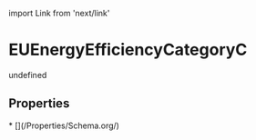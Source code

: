import Link from 'next/link'
# EUEnergyEfficiencyCategoryC

undefined

## Properties

<Grid>
* [](/Properties/Schema.org/)

</Grid>

